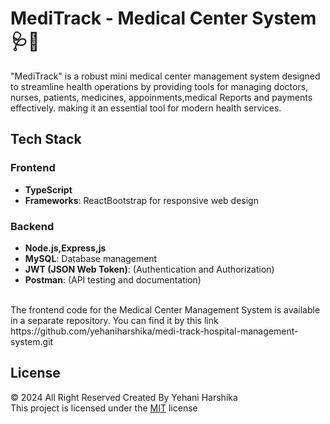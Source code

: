 # MediTrack - Medical Center System 🩺💊

"MediTrack" is a robust mini medical center management system designed to streamline health operations by providing tools for managing doctors, nurses, patients, medicines, appoinments,medical Reports and payments effectively.
making it an essential tool for modern health services.

## Tech Stack

### **Frontend**
- **TypeScript**
- **Frameworks**: ReactBootstrap for responsive web design


### **Backend**
- **Node.js,Express,js**
- **MySQL**: Database management
- **JWT (JSON Web Token)**: (Authentication and Authorization)
- **Postman**: (API testing and documentation)


<br>
The frontend code for the Medical Center Management System is available in a separate repository. You can find it by this link<br>
https://github.com/yehaniharshika/medi-track-hospital-management-system.git

## License
© 2024 All Right Reserved Created By Yehani Harshika
<br/>
This project is licensed under the [MIT](License.txt) license
